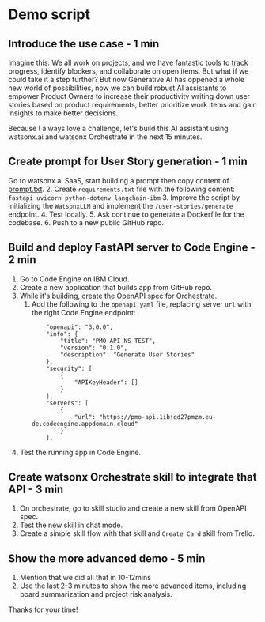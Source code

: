 # Demo script

## Introduce the use case - 1 min

Imagine this: We all work on projects, and we have fantastic tools to track progress, identify blockers, and collaborate on open items. But what if we could take it a step further? But now Generative AI has oppened a whole new world of possibilities, now we can build robust AI assistants to empower Product Owners to increase their productivity writing down user stories based on product requirements, better prioritize work items and gain insights to make better decisions.

Because I always love a challenge, let's build this AI assistant using watsonx.ai and watsonx Orchestrate in the next 15 minutes.

## Create prompt for User Story generation - 1 min

Go to watsonx.ai SaaS, start building a prompt then copy content of [prompt.txt](./prompt.txt).
2. Create `requirements.txt` file with the following content:
    ```
    fastapi
    uvicorn
    python-dotenv
    langchain-ibm
    ```
3. Improve the script by initializing the `WatsonxLLM` and implement the `/user-stories/generate` endpoint.
4. Test locally.
5. Ask continue to generate a Dockerfile for the codebase.
6. Push to a new public GitHub repo.

## Build and deploy FastAPI server to Code Engine - 2 min

1. Go to Code Engine on IBM Cloud.
2. Create a new application that builds app from GitHub repo.
3. While it's building, create the OpenAPI spec for Orchestrate.
   1. Add the following to the `openapi.yaml` file, replacing server `url` with the right Code Engine endpoint:
      ```
          "openapi": "3.0.0",
          "info": {
              "title": "PMO API NS TEST",
              "version": "0.1.0",
              "description": "Generate User Stories"
          },
          "security": [
              {
                  "APIKeyHeader": []
              }
          ],
          "servers": [
              {
                  "url": "https://pmo-api.1ibjqd27pmzm.eu-de.codeengine.appdomain.cloud"
              }
          ],
      ```
4. Test the running app in Code Engine.

## Create watsonx Orchestrate skill to integrate that API - 3 min

1. On orchestrate, go to skill studio and create a new skill from OpenAPI spec.
2. Test the new skill in chat mode.
3. Create a simple skill flow with that skill and `Create Card` skill from Trello.

## Show the more advanced demo - 5 min

1. Mention that we did all that in 10-12mins
2. Use the last 2-3 minutes to show the more advanced items, including board summarization and project risk analysis.

Thanks for your time!
